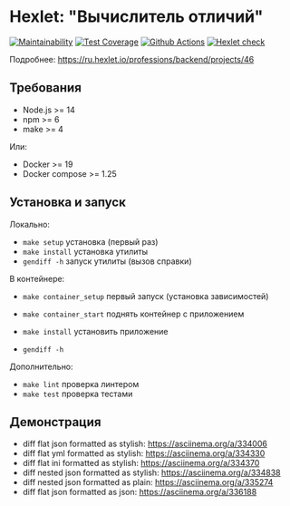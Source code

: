 # Hexlet: "Вычислитель отличий"

[![Maintainability](https://api.codeclimate.com/v1/badges/060aacab1982204a94f8/maintainability)](https://codeclimate.com/github/Melodyn/backend-project-lvl2/maintainability)
[![Test Coverage](https://api.codeclimate.com/v1/badges/060aacab1982204a94f8/test_coverage)](https://codeclimate.com/github/Melodyn/backend-project-lvl2/test_coverage)
[![Github Actions](https://github.com/Melodyn/backend-project-lvl2/workflows/Node.js%20CI/badge.svg)](https://github.com/Melodyn/backend-project-lvl3/actions?query=workflow%3A%22Node.js+CI%22)
[![Hexlet check](https://github.com/Melodyn/backend-project-lvl2/workflows/hexlet-check/badge.svg)](https://github.com/Melodyn/backend-project-lvl2/actions?query=workflow%3Ahexlet-check)

Подробнее: https://ru.hexlet.io/professions/backend/projects/46

## Требования

* Node.js >= 14
* npm >= 6
* make >= 4

Или:
* Docker >= 19
* Docker compose >= 1.25

## Установка и запуск

Локально:
* `make setup` установка (первый раз)
* `make install` установка утилиты
* `gendiff -h` запуск утилиты (вызов справки)

В контейнере:
* `make container_setup` первый запуск (установка зависимостей) 

* `make container_start` поднять контейнер с приложением
* `make install` установить приложение
* `gendiff -h`

Дополнительно:
* `make lint` проверка линтером
* `make test` проверка тестами

## Демонстрация

* diff flat json formatted as stylish: https://asciinema.org/a/334006
* diff flat yml formatted as stylish: https://asciinema.org/a/334330
* diff flat ini formatted as stylish: https://asciinema.org/a/334370
* diff nested json formatted as stylish: https://asciinema.org/a/334838
* diff nested json formatted as plain: https://asciinema.org/a/335274
* diff flat json formatted as json: https://asciinema.org/a/336188
